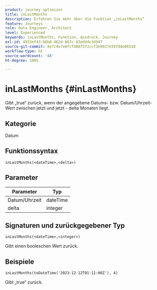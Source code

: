 ```yaml
---
product: journey optimizer
title: inLastMonths
description: Erfahren Sie mehr über die Funktion „inLastMonths“
feature: Journeys
role: Data Engineer, Architect
level: Experienced
keywords: inLastMonths, Funktion, Ausdruck, Journey
exl-id: 4933ef43-66b8-462d-867c-03edd4c34947
source-git-commit: 4e7c4e7e6fcf488f572ccf3e9037e597dde06510
workflow-type: ht
source-wordcount: '48'
ht-degree: 100%

---
```


# inLastMonths {#inLastMonths}

Gibt „true“ zurück, wenn der angegebene Datums- bzw. Datum/Uhrzeit-Wert zwischen jetzt und jetzt - delta Monaten liegt.

## Kategorie

Datum

## Funktionssyntax

`inLastMonths(<dateTime>,<delta>)`

## Parameter

| Parameter | Typ |
|-----------|------------------|
| Datum/Uhrzeit | dateTime |
| delta | integer |

## Signaturen und zurückgegebener Typ

`inLastMonths(<dateTime>,<integer>)`

Gibt einen booleschen Wert zurück.

## Beispiele

`inLastMonths(toDateTime('2023-12-12T01:11:00Z'), 4)`

Gibt „true“ zurück.
